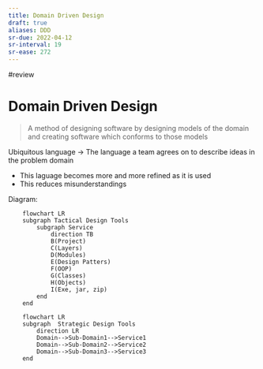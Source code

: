 ```yaml
---
title: Domain Driven Design
draft: true
aliases: DDD
sr-due: 2022-04-12
sr-interval: 19
sr-ease: 272
---
```

#review 
# Domain Driven Design

>A method of designing software by designing models of the domain and creating software which conforms to those models

Ubiquitous language -> The language a team agrees on to describe ideas in the problem domain
- This laguage becomes more and more refined as it is used
- This reduces misunderstandings

Diagram:
```mermaid
	flowchart LR
	subgraph Tactical Design Tools
		subgraph Service
			direction TB
			B(Project)
			C(Layers)
			D(Modules)
			E(Design Patters)
			F(OOP)
			G(Classes)
			H(Objects)
			I(Exe, jar, zip)
		end
	end
```

``` mermaid
	flowchart LR
	subgraph  Strategic Design Tools
		direction LR
		Domain-->Sub-Domain1-->Service1
		Domain-->Sub-Domain2-->Service2
		Domain-->Sub-Domain3-->Service3
	end

```
